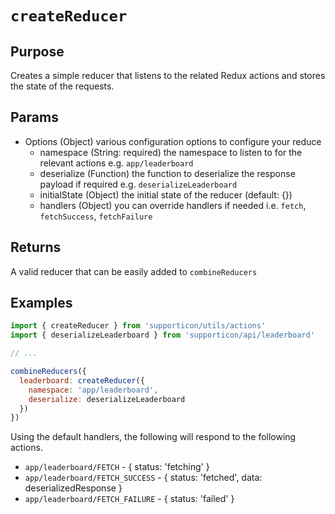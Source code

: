 # `createReducer`

## Purpose

Creates a simple reducer that listens to the related Redux actions and stores the state of the requests.

## Params

- Options (Object) various configuration options to configure your reduce
  - namespace (String: required) the namespace to listen to for the relevant actions e.g. `app/leaderboard`
  - deserialize (Function) the function to deserialize the response payload if required e.g. `deserializeLeaderboard`
  - initialState (Object) the initial state of the reducer (default: {})
  - handlers (Object) you can override handlers if needed i.e. `fetch`, `fetchSuccess`, `fetchFailure`

## Returns

A valid reducer that can be easily added to `combineReducers`

## Examples

```javascript
import { createReducer } from 'supporticon/utils/actions'
import { deserializeLeaderboard } from 'supporticon/api/leaderboard'

// ...

combineReducers({
  leaderboard: createReducer({
    namespace: 'app/leaderboard',
    deserialize: deserializeLeaderboard
  })
})
```

Using the default handlers, the following will respond to the following actions.

- `app/leaderboard/FETCH` - { status: 'fetching' }
- `app/leaderboard/FETCH_SUCCESS` - { status: 'fetched', data: deserializedResponse }
- `app/leaderboard/FETCH_FAILURE` - { status: 'failed' }
